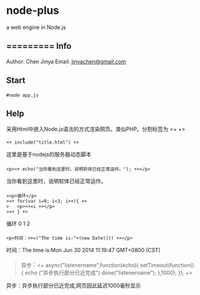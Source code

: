 node-plus
=========

a web engine in Node.js

=========
Info
---------
####
Author: Chen Jinya
Email: jinyachen@gmail.com

Start
---------
####
	#node app.js

Help
---------
采用Html中嵌入Node.js语法的方式渲染网页。类似PHP。分割标签为 <+ +>
####
	<+ include("title.html") +>
这里是基于nodejs的服务器动态脚本
####
	<p><+ echo("当你看到这里时，说明软体已经正常运作。"); +></p>
当你看到这里时，说明软体已经正常运作。
####
	><p>循环</p>
	><+ for(var i=0; i<3; i++){ +>
	>	<p><+=i +></p>
	><+ } +>
			
循环
0
1
2
####
	<p>时间：<+=("The time is:"+(new Date())) +></p>
			
时间：The time is:Mon Jun 30 2014 11:19:47 GMT+0800 (CST)
####
>异步：<+ async("listenername",function(echo){
>				setTimeout(function(){
>				echo ("异步执行部分已近完成")
>				done("listenername");
>			},1000);
>			});
>			 +>
			
异步：异步执行部分已近完成,网页因此延迟1000毫秒显示

